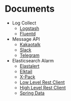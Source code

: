 # Documents

* Log Collect
	+ [Logstash](../master/log-collect/logstash.md)
	+ [Fluentd](../master/log-collect/fluentd.md)
* Message API
	+ [Kakaotalk](../master/message-api/kakaotalk.md)
	+ [Slack](../master/message-api/slack.md)
	+ [Telegram](../master/message-api/telegram.md)
* Elasticsearch Alarm
	+ [Elastalert](../master/elasticsearch-alarm/elastalert.md)
	+ [Elktail](../master/elasticsearch-alarm/elktail.md)
	+ [X-Pack](../master/elasticsearch-alarm/xpack.md)
	+ [Low Level Rest Client](../master/elasticsearch-alarm/lowlevel.md)
	+ [High Level Rest Client](../master/elasticsearch-alarm/highlevel.md)
	+ [Spring Data](../master/elasticsearch-alarm/springdata.md)